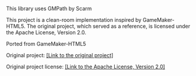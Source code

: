 This library uses GMPath by Scarm

This project is a clean-room implementation inspired by GameMaker-HTML5. The original project, which served as a reference, is licensed under the Apache License, Version 2.0.

Ported from GameMaker-HTML5

Original project: [[Link to the original project]](https://github.com/YoYoGames/GameMaker-HTML5/blob/develop/scripts/yyPath.js)

Original project license: [[Link to the Apache License, Version 2.0]](https://github.com/YoYoGames/GameMaker-HTML5/tree/develop?tab=License-1-ov-file#)
